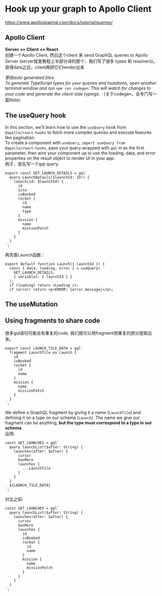 # Hook up your graph to Apollo Client
https://www.apollographql.com/docs/tutorial/queries/

## Apollo Client

**Server <-> Client <-> React**   
创建一个Apollo Client, 然后这个client 来 send GraphQL queries to Apollo Server (server就是教程上半部分讲的那个，我们写了很多 types 和 resolvers)。   
获得data之后，client再把它们render出来

*那些auto generated files:   
To generate TypeScript types for your queries and mutations, open another terminal window and run `npm run codegen`. This will watch for changes to your code and generate the client-side typings.* （关于codegen，会专门写一篇Note）

## The useQuery hook

In this section, we'll learn how to use the `useQuery` hook from `@apollo/react-hooks` to fetch more complex queries and execute features like pagination.   
To create a component with `useQuery`, `import useQuery from @apollo/react-hooks`, pass your query wrapped with `gql` in as the first parameter, then wire your component up to use the loading, data, and error properties on the result object to render UI in your app.    
例子，首先写一个gql query:
```tsx
export const GET_LAUNCH_DETAILS = gql`
  query LaunchDetails($launchId: ID!) {
    launch(id: $launchId) {
      id
      site
      isBooked
      rocket {
        id
        name
        type
      }
      mission {
        name
        missionPatch
      }
    }
  }
`;
```
再完善Launch函数：   
```tsx
export default function Launch({ launchId }) {
  const { data, loading, error } = useQuery(
    GET_LAUNCH_DETAILS,
    { variables: { launchId } }
  );
  if (loading) return <Loading />;
  if (error) return <p>ERROR: {error.message}</p>;
```
## The useMutation 

## Using fragments to share code
很多gql语句可能会有重复的code, 我们就可以用fragment把重复的部分提取出来。
```tsx
export const LAUNCH_TILE_DATA = gql`
  fragment LaunchTile on Launch {
    id
    isBooked
    rocket {
      id
      name
    }
    mission {
      name
      missionPatch
    }
  }
`;
```
We define a GraphQL fragment by giving it a name (`LaunchTile`) and defining it on a type on our schema (`Launch`). The name we give our fragment can be anything, **but the type must correspond to a type in our schema**.   
运用:   
```tsx
const GET_LAUNCHES = gql`
  query launchList($after: String) {
    launches(after: $after) {
      cursor
      hasMore
      launches {
        ...LaunchTile
      }
    }
  }
  ${LAUNCH_TILE_DATA}
`;
```
对比之前:
```tsx
const GET_LAUNCHES = gql`
  query launchList($after: String) {
    launches(after: $after) {
      cursor
      hasMore
      launches {
        id
        isBooked
        rocket {
          id
          name
        }
        mission {
          name
          missionPatch
        }
      }
    }
  }
`;
```
